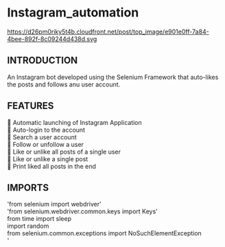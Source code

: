 # Instagram_automation

https://d26pm0riky5t4b.cloudfront.net/post/top_image/e901e0ff-7a84-4bee-892f-8c09244d438d.svg

## INTRODUCTION
An Instagram bot developed using the Selenium Framework that auto-likes the posts and follows anu user account.

## FEATURES
🔵 Automatic launching of Instagram Application <br/>
🔵 Auto-login to the account <br/>
🔵 Search a user account <br/>
🔵 Follow or unfollow a user <br/>
🔵 Like or unlike all posts of a single user <br/>
🔵 Like or unlike a single post <br/>
🔵 Print liked all posts in the end <br/>

## IMPORTS


  'from selenium import webdriver' <br/>
  'from selenium.webdriver.common.keys import Keys' <br/>
  from time import sleep <br/>
  import random <br/>
  from selenium.common.exceptions import NoSuchElementException <br/>'
